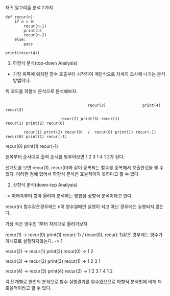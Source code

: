 재귀 알고리즘 분석 2가지

```python3
def recur(n):
    if n > 0:
        recur(n-1)
        print(n)
        recur(n-2)
    else:
        pass

print(recur(4))
```


1. 하향식 분석(top-down Analysis)

- 가장 위쪽에 위치한 함수 호출부터 시작하여 계단식으로 자세히 조사해 나가는 분석방법이다.

위 코드를 하향식 분석으로 분석해보자.

~~~

                                    recur(3)                print(4)                recur(2)

                        recur(2) print(3) recur(1)                          recur(1) print(2) recur(0)

        recur(1) print(2) recur(0)  /  recur(0) print(1) recur(-1)      recur(0) print(1) recur(-1)
~~~

recur(0) print(1) recur(-1)

왼쪽부터 순서대로 출력 순서를 맞추어보면 1 2 3 1 4 1 2가 된다.

전개도를 보면 recur(1), recur(0)와 같이 중복되는 함수를 중복해서 호출한것을 볼 수있다. 이러한 점에 있어서 하향식 분석은 효율적이지 못하다고 할 수 있다.

2. 상향식 분석(down-top Analysis)

-> 아래쪽부터 쌓아 올리며 분석하는 방법을 상향식 분석이라고 한다.

recur(n) 함수같은경우에는 n이 양수일때만 실행이 되고 아닌 경우에는 실행되지 않는다.

가장 작은 양수인 1부터 차례대로 올라가보자

recur(1) -> recur(0) print(1) recur(-1) / recur(0), recur(-1)같은 경우에는 양수가 아니므로 실행하지않는다. -> 1

recur(2) -> recur(1) print(2) recur(0) -> 1 2

recur(3) -> recur(2) print(3) recur(1) -> 1 2 3 1

recur(4) -> recur(3) print(4) recur(2) -> 1 2 3 1 4 1 2

각 단계별로 한번의 분석으로 함수 실행결과를 알수있으므로 하향식 분석법에 비해 더 효율적이라고 할 수 있다.
